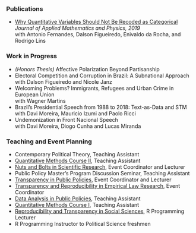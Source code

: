 
### Publications
-	[Why Quantitative Variables Should Not Be Recoded as Categorical](https://www.scirp.org/html/9-172159493794.htm) _Journal of Applied Mathematics and Physics, 2019_ <br/>
  with Antonio Fernandes, Dalson Figueiredo, Enivaldo da Rocha, and Rodrigo Lins <br/>

### Work in Progress
- _(Honors Thesis)_ Affective Polarization Beyond Partisanship
-	Electoral Competition and Corruption in Brazil: A Subnational Approach <br/>
  with Dalson Figueiredo and Nicole Janz
- Welcoming Problems? Immigrants, Refugees and Urban Crime in European Union <br/>
  with Wagner Martins
-	Brazil’s Presidential Speech from 1988 to 2018: Text-as-Data and STM <br/>
  with Davi Moreira, Mauricio Izumi and Paolo Ricci
-	Undemonization in Front Nacional Speech <br/>
  with Davi Moreira, Diogo Cunha and Lucas Miranda <br/>

### Teaching and Event Planning
-	Contemporary Political Theory, Teaching Assistant
-	[Quantitative Methods Course II](https://osf.io/wqv2e/), Teaching Assistant
-	[Nuts and Bolts in Scientific Research](https://osf.io/yjt8c/), Event Coordinator and Lecturer
-	Public Policy Master’s Program Discussion Seminar, Teaching Assistant
-	[Transparency in Public Policies](https://osf.io/564nr/), Event Coordinator and Lecturer
-	[Transparency and Reproducibility in Empirical Law Research](https://osf.io/km67g/), Event Coordinator
-	[Data Analysis in Public Policies](https://osf.io/q3cdw/), Teaching Assistant
-	[Quantitative Methods Course I](https://osf.io/wqv2e/), Teaching Assistant
-	[Reproducibility and Transparency in Social Sciences](https://osf.io/sncuf/), R Programming Lecturer
-	R Programming Instructor to Political Science freshmen
